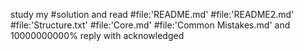 study my #solution and read #file:'README.md' #file:'README2.md' #file:'Structure.txt' #file:'Core.md' #file:'Common Mistakes.md' and 10000000000% reply with acknowledged 



